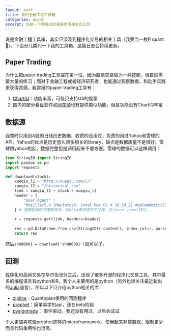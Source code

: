 ```yaml
---
layout: post
title: 我的金融工程工具箱
categories: quant
excerpt: 总结一下我用过的金融市场相关的工具
---
```


说是金融工程工具箱，其实只涉及到程序化交易的相关工具（我要当一枚P quant :grimacing:）。下面分几类列一下我的工具箱，这篇日志会持续更新。

## Paper Trading

为什么把paper trading工具摆在第一位，因为股票交易做为一种技能，很自然需要大量的练习；而对于金融工程或者经济研究者，也能通过观察数据，和动手实践来获得灵感。我常用的paper trading工具有：

1. [ChartIQ](https://itunes.apple.com/cn/app/chartiq-practice-trading-simulator/id517702104?l=en&mt=8)：功能丰富，可惜只支持US的股票
2. 国内的部分看盘软件如[同花顺](http://10jkqa.com.cn)也有提供类似功能，但是功能没有ChartIQ丰富

## 数据源

我暂时只用到A股的日线历史数据，收费的没用过，免费的用过Yahoo和雪球的API。Yahoo的优点是历史悠久很多相关的library，缺点是数据质量不是很好。雪球跟yahoo相反，数据完整但是调用起来不够方便。雪球的数据可以这样调用：

```python
from StringIO import StringIO
import pandas as pd
import requests

def download(stock):
    xueqiu_l1 = "http://xueqiu.com/S/"
    xueqiu_l2 = "/historical.csv"
    link = xueqiu_l1 + stock + xueqiu_l2
    header = {
        "User-Agent" : 
        "Mozilla/5.0 (Macintosh; Intel Mac OS X 10_10_2) AppleWebKit/537.36 (KHTML, like Gecko) Chrome/40.0.2214.111 Safari/537.36"
    } # 雪球前段时间遭到攻击，对http请求进行了过滤，加上user agent绕过。
    
    r = requests.get(link, headers=header)
    
    res = pd.DataFrame.from_csv(StringIO(r.content), index_col=1, parse_dates=True)
    return res
```

然后```sh000001 = download('sh000001')```就可以了。

## 回测 

程序化和高频交易在华尔街流行之后，出现了很多开源的程序化交易工具，其中最多的编程语言有python和R。我个人主要用的是python（另外也很关注最近新出的[Julia](http://julialang.org/)语言），所以以下只介绍python相关的库：

* [zipline](https://github.com/quantopian/zipline)：Quantopian使用的回测程序
* [prophet](http://prophet.michaelsu.io)：简单易学的api，还在beta阶段
* [pyalgotrade](https://github.com/gbeced/pyalgotrade)： 事件驱动，我还没有用过，以后会试试

个人更加喜欢像prophet这样的microframework，使用起来非常直观，限制更少而且代码重用性也很高。


